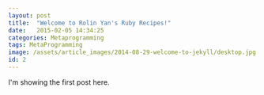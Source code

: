 ```yaml
---
layout: post
title:  "Welcome to Rolin Yan's Ruby Recipes!"
date:   2015-02-05 14:34:25
categories: Metaprogramming 
tags: MetaProgramming
image: /assets/article_images/2014-08-29-welcome-to-jekyll/desktop.jpg
id: 2
---
```


I'm showing the first post here.